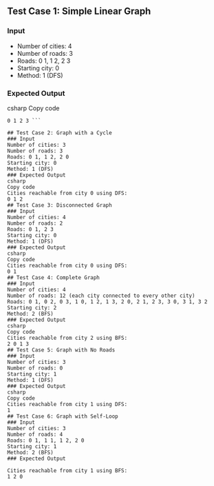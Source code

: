 ## Test Case 1: Simple Linear Graph
### Input
- Number of cities: 4
- Number of roads: 3
- Roads: 0 1, 1 2, 2 3
- Starting city: 0
- Method: 1 (DFS)
### Expected Output
csharp
Copy code
```Cities reachable from city 0 using DFS:
0 1 2 3 ```

## Test Case 2: Graph with a Cycle
### Input
Number of cities: 3
Number of roads: 3
Roads: 0 1, 1 2, 2 0
Starting city: 0
Method: 1 (DFS)
### Expected Output
csharp
Copy code
Cities reachable from city 0 using DFS:
0 1 2
## Test Case 3: Disconnected Graph
### Input
Number of cities: 4
Number of roads: 2
Roads: 0 1, 2 3
Starting city: 0
Method: 1 (DFS)
### Expected Output
csharp
Copy code
Cities reachable from city 0 using DFS:
0 1
## Test Case 4: Complete Graph
### Input
Number of cities: 4
Number of roads: 12 (each city connected to every other city)
Roads: 0 1, 0 2, 0 3, 1 0, 1 2, 1 3, 2 0, 2 1, 2 3, 3 0, 3 1, 3 2
Starting city: 2
Method: 2 (BFS)
### Expected Output
csharp
Copy code
Cities reachable from city 2 using BFS:
2 0 1 3
## Test Case 5: Graph with No Roads
### Input
Number of cities: 3
Number of roads: 0
Starting city: 1
Method: 1 (DFS)
### Expected Output
csharp
Copy code
Cities reachable from city 1 using DFS:
1
## Test Case 6: Graph with Self-Loop
### Input
Number of cities: 3
Number of roads: 4
Roads: 0 1, 1 1, 1 2, 2 0
Starting city: 1
Method: 2 (BFS)
### Expected Output

Cities reachable from city 1 using BFS:
1 2 0
